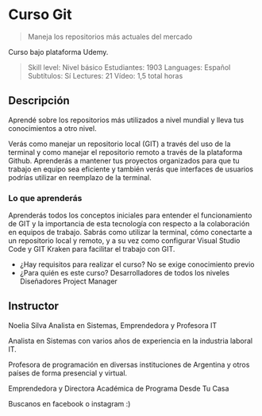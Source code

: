 # Curso Git

>Maneja los repositorios más actuales del mercado

Curso bajo plataforma Udemy.

>Skill level: Nivel básico
>Estudiantes: 1903
>Languages: Español
>Subtítulos: Sí
>Lectures: 21
>Vídeo: 1,5 total horas

## Descripción

Aprendé sobre los repositorios más utilizados a nivel mundial y lleva tus conocimientos a otro nivel.

Verás como manejar un repositorio local (GIT) a través del uso de la terminal y como manejar el repositorio remoto a través de la plataforma Github. Aprenderás a mantener tus proyectos organizados para que tu trabajo en equipo sea eficiente y también verás que interfaces de usuarios podrías utilizar en reemplazo de la terminal.

### Lo que aprenderás

Aprenderás todos los conceptos iniciales para entender el funcionamiento de GIT y la importancia de esta tecnología con respecto a la colaboración en equipos de trabajo. Sabrás como utilizar la terminal, cómo conectarte a un repositorio local y remoto, y a su vez como configurar Visual Studio Code y GIT Kraken para facilitar el trabajo con GIT.

* ¿Hay requisitos para realizar el curso?
No se exige conocimiento previo
* ¿Para quién es este curso?
Desarrolladores de todos los niveles
Diseñadores
Project Manager

## Instructor

Noelia Silva
Analista en Sistemas, Emprendedora y Profesora IT

Analista en Sistemas con varios años de experiencia en la industria laboral IT.

Profesora de programación en diversas instituciones de Argentina y otros países de forma presencial y virtual.

Emprendedora y Directora Académica de Programa Desde Tu Casa

Buscanos en facebook o instagram :)


